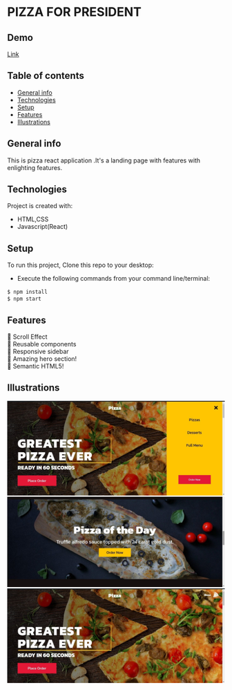 # PIZZA FOR PRESIDENT

## Demo

[Link](https://pizza-for-president.vercel.app)

## Table of contents
* [General info](#general-info)
* [Technologies](#technologies)
* [Setup](#setup)
* [Features](#features)
* [Illustrations](#illustrations)

## General info
This is pizza react application .It's a landing page with features with enlighting features.
## Technologies
Project is created with:
* HTML,CSS
* Javascript(React)

## Setup
To run this project, Clone this repo to your desktop:
- Execute the following commands from your command line/terminal:
```
$ npm install
$ npm start
```

## Features
:pizza: Scroll Effect<br>
:pizza: Reusable components<br>
:pizza: Responsive sidebar<br>
:pizza: Amazing hero section!<br>
:pizza: Semantic HTML5!<br>

## Illustrations
![Alt text](/pics/pizza1.png?raw=true)
![Alt text](/pics/pizza2.png?raw=true)
![Alt text](/pics/pizza3.png?raw=true)
